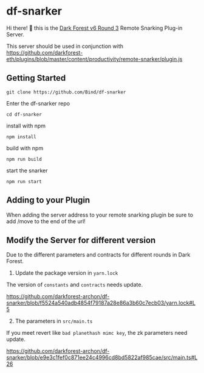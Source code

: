 # df-snarker

Hi there! :wave: this is the [Dark Forest v6 Round 3](https://zkga.me) Remote Snarking Plug-in Server.

This server should be used in conjunction with https://github.com/darkforest-eth/plugins/blob/master/content/productivity/remote-snarker/plugin.js


## Getting Started

`git clone https://github.com/Bind/df-snarker`

Enter the df-snarker repo

`cd df-snarker`

install with npm

`npm install`

build with npm

`npm run build`

start the snarker

`npm run start`


## Adding to your Plugin

When adding the server address to your remote snarking plugin be sure to add /move to the end of the url!

## Modify the Server for different version

Due to the different parameters and contracts for different rounds in Dark Forest.

1. Update the package version in `yarn.lock`

The version of `constants` and `contracts` needs update.

https://github.com/darkforest-archon/df-snarker/blob/f5524a540adb4854f79187a28e86a3b60c7ecb03/yarn.lock#L5

2. The parameters in `src/main.ts`

If you meet revert like `bad planethash mimc key`, the zk parameters need update.

https://github.com/darkforest-archon/df-snarker/blob/e9e3c1fef0c871ee24c4996cd8bd5822af985cae/src/main.ts#L26
